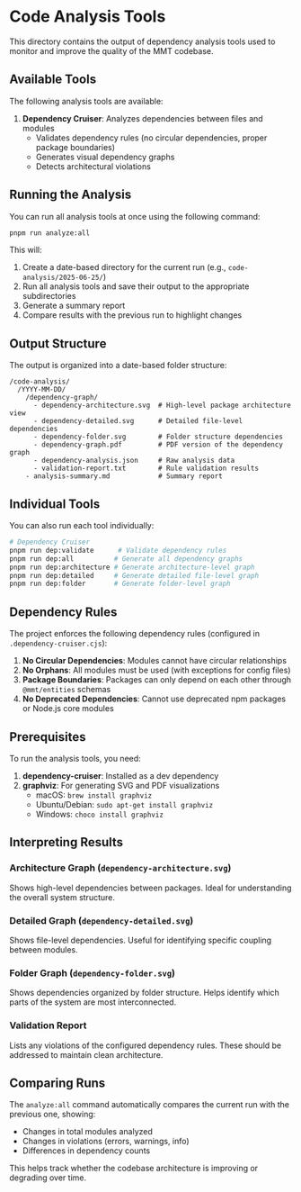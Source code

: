 # Code Analysis Tools

This directory contains the output of dependency analysis tools used to monitor and improve the quality of the MMT codebase.

## Available Tools

The following analysis tools are available:

1. **Dependency Cruiser**: Analyzes dependencies between files and modules
   - Validates dependency rules (no circular dependencies, proper package boundaries)
   - Generates visual dependency graphs
   - Detects architectural violations

## Running the Analysis

You can run all analysis tools at once using the following command:

```bash
pnpm run analyze:all
```

This will:
1. Create a date-based directory for the current run (e.g., `code-analysis/2025-06-25/`)
2. Run all analysis tools and save their output to the appropriate subdirectories
3. Generate a summary report
4. Compare results with the previous run to highlight changes

## Output Structure

The output is organized into a date-based folder structure:

```
/code-analysis/
  /YYYY-MM-DD/
    /dependency-graph/
      - dependency-architecture.svg  # High-level package architecture view
      - dependency-detailed.svg      # Detailed file-level dependencies
      - dependency-folder.svg        # Folder structure dependencies
      - dependency-graph.pdf         # PDF version of the dependency graph
      - dependency-analysis.json     # Raw analysis data
      - validation-report.txt        # Rule validation results
    - analysis-summary.md            # Summary report
```

## Individual Tools

You can also run each tool individually:

```bash
# Dependency Cruiser
pnpm run dep:validate      # Validate dependency rules
pnpm run dep:all          # Generate all dependency graphs
pnpm run dep:architecture # Generate architecture-level graph
pnpm run dep:detailed     # Generate detailed file-level graph
pnpm run dep:folder       # Generate folder-level graph
```

## Dependency Rules

The project enforces the following dependency rules (configured in `.dependency-cruiser.cjs`):

1. **No Circular Dependencies**: Modules cannot have circular relationships
2. **No Orphans**: All modules must be used (with exceptions for config files)
3. **Package Boundaries**: Packages can only depend on each other through `@mmt/entities` schemas
4. **No Deprecated Dependencies**: Cannot use deprecated npm packages or Node.js core modules

## Prerequisites

To run the analysis tools, you need:

1. **dependency-cruiser**: Installed as a dev dependency
2. **graphviz**: For generating SVG and PDF visualizations
   - macOS: `brew install graphviz`
   - Ubuntu/Debian: `sudo apt-get install graphviz`
   - Windows: `choco install graphviz`

## Interpreting Results

### Architecture Graph (`dependency-architecture.svg`)
Shows high-level dependencies between packages. Ideal for understanding the overall system structure.

### Detailed Graph (`dependency-detailed.svg`)
Shows file-level dependencies. Useful for identifying specific coupling between modules.

### Folder Graph (`dependency-folder.svg`)
Shows dependencies organized by folder structure. Helps identify which parts of the system are most interconnected.

### Validation Report
Lists any violations of the configured dependency rules. These should be addressed to maintain clean architecture.

## Comparing Runs

The `analyze:all` command automatically compares the current run with the previous one, showing:
- Changes in total modules analyzed
- Changes in violations (errors, warnings, info)
- Differences in dependency counts

This helps track whether the codebase architecture is improving or degrading over time.
